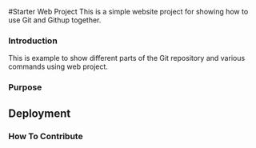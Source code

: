 #Starter Web Project
This is a simple website project for showing how to use Git and Githup together.
### Introduction
This is example to show different parts of the Git repository and various commands using web project.
### Purpose

## Deployment

### How To Contribute


